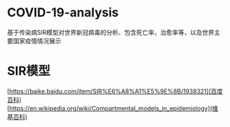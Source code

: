 # COVID-19-analysis
基于传染病SIR模型对世界新冠病毒的分析、包含死亡率，治愈率等，以及世界主要国家疫情情况展示
# SIR模型
[https://baike.baidu.com/item/SIR%E6%A8%A1%E5%9E%8B/1938321](百度百科)
[https://en.wikipedia.org/wiki/Compartmental_models_in_epidemiology](维基百科)
